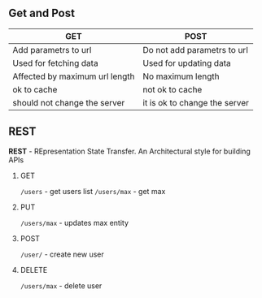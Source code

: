 ## Get and Post

| GET | POST |
| --- | ---- |
| Add parametrs to url | Do not add parametrs to url |
| Used for fetching data | Used for updating data |
| Affected by maximum url length | No maximum length |
| ok to cache | not ok to cache |
| should not change the server | it is ok to change the server |


## REST

**REST** - REpresentation State Transfer. An Architectural style for building APIs

1. GET

    `/users` - get users list
    `/users/max` - get max

2. PUT

    `/users/max` - updates max entity

3. POST

    `/user/` - create new user

4. DELETE

    `/users/max` - delete user
    